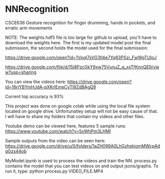 # NNRecognition
CSCE636 Gesture recognition for finger drumming, hands in pockets, and erratic arm movements

NOTE: The weights.hdf5 file is too large for github to upload, you'll have to download the weights here. The first is my updated model post the final submission, the second holds the model used for the final submission:

https://drive.google.com/open?id=1VpqI7sVG3fdje7Yq83PSzj_FwWgTUIoJ

https://drive.google.com/file/d/15i8PzcGkY9xw75VunuZ_g_xxTfKnnQE9/view?usp=sharing

You can view the videos here:
https://drive.google.com/open?id=16rjYBYmHJdA-pXKrlEmeCyTl9ZdBAgQ9

Current top accuracy is 93%

This project was done on google colab while using the local file system located on google drive. Unfortunatley setup will not be easy cause of that. I will have to share my folders that contain my videos and other files.

Youtube demo can be viewed here, features 5 sample runs: 
https://www.youtube.com/watch?v=5xWhPm3LHMI

Sample outputs from the video can be seen here:
https://drive.google.com/drive/u/0/folders/1aZH099A0LhGzhskiomMWcpAdgGzs44ob

MyModel.ipynb is used to process the videos and train the NN. process.py contains the model that you can test videos on and output jsons/graphs. To run it, type: python process.py VIDEO_FILE.MP4
